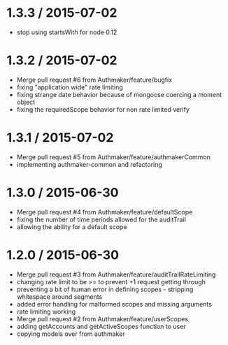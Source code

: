 
1.3.3 / 2015-07-02
==================

  * stop using startsWith for node 0.12

1.3.2 / 2015-07-02
==================

  * Merge pull request #6 from Authmaker/feature/bugfix
  * fixing "application wide" rate limiting
  * fixing strange date behavior because of mongoose coercing a moment object
  * fixing the requiredScope behavior for non rate limited verify

1.3.1 / 2015-07-02
==================

  * Merge pull request #5 from Authmaker/feature/authmakerCommon
  * implementing authmaker-common and refactoring

1.3.0 / 2015-06-30
==================

  * Merge pull request #4 from Authmaker/feature/defaultScope
  * fixing the number of time periods allowed for the auditTrail
  * allowing the ability for a default scope

1.2.0 / 2015-06-30
==================

  * Merge pull request #3 from Authmaker/feature/auditTrailRateLimiting
  * changing rate limit to be >= to prevent +1 request getting through
  * preventing a bit of human error in defining scopes - stripping whitespace around segments
  * added error handling for malformed scopes and missing arguments
  * rate limiting working
  * Merge pull request #2 from Authmaker/feature/userScopes
  * adding getAccounts and getActiveScopes function to user
  * copying models over from authmaker
